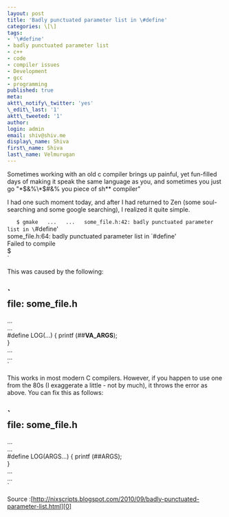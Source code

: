 ```yaml
---
layout: post
title: 'Badly punctuated parameter list in \#define'
categories: \[\]
tags:
- '\#define'
- badly punctuated parameter list
- c++
- code
- compiler issues
- Development
- gcc
- programming
published: true
meta:
aktt\_notify\_twitter: 'yes'
\_edit\_last: '1'
aktt\_tweeted: '1'
author:
login: admin
email: shiv@shiv.me
display\_name: Shiva
first\_name: Shiva
last\_name: Velmurugan
---
```


Sometimes working with an old c compiler brings up painful, yet fun-filled days of making it speak the same language as you, and sometimes you just go "\*$&%\*$\#&% you piece of sh\*\* compiler"

I had one such moment today, and after I had returned to Zen (some soul-searching and some google searching), I realized it quite simple.

`  
$ gmake  
...  
...  
some_file.h:42: badly punctuated parameter list in \`#define'  
some_file.h:64: badly punctuated parameter list in \`#define'  
Failed to compile  
$  
`

This was caused by the following:

`  
file: some_file.h  
-----------------  
...  
...  
#define LOG(...) { printf (##__VA_ARGS__);  
}  
...  
...  
`

This works in most modern C compilers. However, if you happen to use one from the 80s (I exaggerate a little - not by much), it throws the error as above. You can fix this as follows:

`  
file: some_file.h  
-----------------  
...  
...  
#define LOG(ARGS...) { printf (##ARGS);  
}  
...  
...  
`

Source :[http://nixscripts.blogspot.com/2010/09/badly-punctuated-parameter-list.html][0]


[0]:  http://nixscripts.blogspot.com/2010/09/badly-punctuated-parameter-list.html
